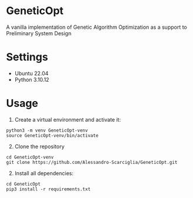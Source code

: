 # GeneticOpt
A vanilla implementation of Genetic Algorithm Optimization as a support to Preliminary System Design

# Settings
- Ubuntu 22.04
- Python 3.10.12

# Usage
1. Create a virtual environment and activate it:
```
python3 -m venv GeneticOpt-venv
source GeneticOpt-venv/bin/activate
```
2. Clone the repository
```
cd GeneticOpt-venv
git clone https://github.com/Alessandro-Scarciglia/GeneticOpt.git
```
2. Install all dependencies:
```
cd GeneticOpt
pip3 install -r requirements.txt
```
